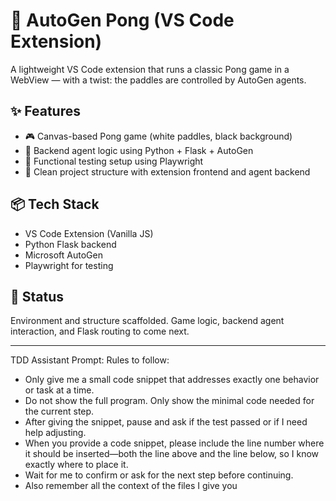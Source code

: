 # 🏓 AutoGen Pong (VS Code Extension)

A lightweight VS Code extension that runs a classic Pong game in a WebView — with a twist: the paddles are controlled by AutoGen agents.

## ✨ Features

- 🎮 Canvas-based Pong game (white paddles, black background)
- 🧠 Backend agent logic using Python + Flask + AutoGen
- 🧪 Functional testing setup using Playwright
- 🧱 Clean project structure with extension frontend and agent backend

## 📦 Tech Stack

- VS Code Extension (Vanilla JS)
- Python Flask backend
- Microsoft AutoGen
- Playwright for testing

## 🚧 Status

Environment and structure scaffolded. Game logic, backend agent interaction, and Flask routing to come next.

---
TDD Assistant Prompt:
Rules to follow:
-  Only give me a small code snippet that addresses exactly one behavior or task at a time.
-   Do not show the full program. Only show the minimal code needed for the current step.
-   After giving the snippet, pause and ask if the test passed or if I need help adjusting.
-   When you provide a code snippet, please include the line number where it should be inserted—both the line above and the line below, so I know exactly where to place it.
-   Wait for me to confirm or ask for the next step before continuing.
- Also remember all the context of the files I give you